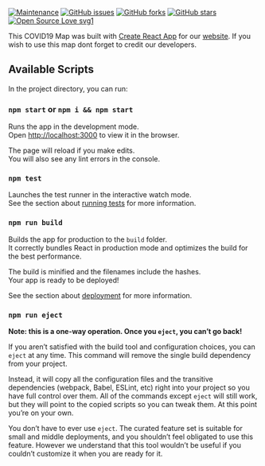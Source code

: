 [![Maintenance](https://img.shields.io/badge/Maintained%3F-yes-green.svg)](https://github.com/ShubhayanS/WhatsApp-Message-Sender/graphs/commit-activity) 
[![GitHub issues](https://img.shields.io/github/issues/ShubhayanS/WhatsApp-Message-Sender)](https://github.com/ShubhayanS/WhatsApp-Message-Sender/issues)
[![GitHub forks](https://img.shields.io/github/forks/ShubhayanS/WhatsApp-Message-Sender?style=social)](https://github.com/ShubhayanS/WhatsApp-Message-Sender/network) [![GitHub stars](https://img.shields.io/github/stars/ShubhayanS/WhatsApp-Message-Sender?style=social)](https://github.com/ShubhayanS/WhatsApp-Message-Sender/stargazers)
 [![Open Source Love svg1](https://badges.frapsoft.com/os/v1/open-source.svg?v=103)](https://github.com/ellerbrock/open-source-badges/)


This COVID19 Map was built with [Create React App](https://github.com/facebook/create-react-app) for our [website](https://surakshacovid19.tech). If you wish to use this map dont forget to credit our developers.

## Available Scripts

In the project directory, you can run:

### `npm start` or `npm i && npm start`

Runs the app in the development mode.<br />
Open [http://localhost:3000](http://localhost:3000) to view it in the browser.

The page will reload if you make edits.<br />
You will also see any lint errors in the console.

### `npm test`

Launches the test runner in the interactive watch mode.<br />
See the section about [running tests](https://facebook.github.io/create-react-app/docs/running-tests) for more information.

### `npm run build`

Builds the app for production to the `build` folder.<br />
It correctly bundles React in production mode and optimizes the build for the best performance.

The build is minified and the filenames include the hashes.<br />
Your app is ready to be deployed!

See the section about [deployment](https://facebook.github.io/create-react-app/docs/deployment) for more information.

### `npm run eject`

**Note: this is a one-way operation. Once you `eject`, you can’t go back!**

If you aren’t satisfied with the build tool and configuration choices, you can `eject` at any time. This command will remove the single build dependency from your project.

Instead, it will copy all the configuration files and the transitive dependencies (webpack, Babel, ESLint, etc) right into your project so you have full control over them. All of the commands except `eject` will still work, but they will point to the copied scripts so you can tweak them. At this point you’re on your own.

You don’t have to ever use `eject`. The curated feature set is suitable for small and middle deployments, and you shouldn’t feel obligated to use this feature. However we understand that this tool wouldn’t be useful if you couldn’t customize it when you are ready for it.
